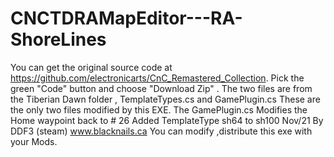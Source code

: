 # CNCTDRAMapEditor---RA-ShoreLines
You can get the original source code at https://github.com/electronicarts/CnC_Remastered_Collection. 
Pick the green "Code" button and choose "Download Zip" .
The two files are from the Tiberian Dawn folder , TemplateTypes.cs and GamePlugin.cs 
These are the only two files modified by this EXE.
The GamePlugin.cs Modifies the Home waypoint back to # 26
Added TemplateType sh64 to sh100  Nov/21 By DDF3 (steam) www.blacknails.ca 
You can modify ,distribute this exe with your Mods.
